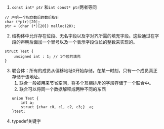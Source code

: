 1. `const int* ptr` 和`int const* ptr`两者等同
```
// 声明一个指向数组的数组指针
char (*ptr)[20];
ptr = (char (*)[20]) malloc(20);
```
2. 结构体中允许存在位段、无名字段以及字对齐所需的填充字段。这些通过在字段的声明后面加一个冒号以及一个表示字段位长的整数来实现的。
```
struct Test {
    unsigned int : 1; // 1个位的填充
}
```
3. 联合体：所有的成员从偏移地址0开始存储，在某一时刻，只有一个成员真正存储于该地址。
    1. 联合一般被用来节省空间，将多个互相排斥的字段存储于一个联合中。
    2. 联合可以将同一个数据解释成两种不同的东西
    ```
    union Test {
        int a;
        struct {char c0, c1, c2, c3;} _a;
    }test;
    ```
4. typedef关键字